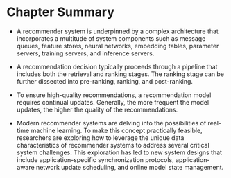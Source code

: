 # Chapter Summary

-   A recommender system is underpinned by a complex architecture that
    incorporates a multitude of system components such as message
    queues, feature stores, neural networks, embedding tables, parameter
    servers, training servers, and inference servers.

-   A recommendation decision typically proceeds through a pipeline that
    includes both the retrieval and ranking stages. The ranking stage
    can be further dissected into pre-ranking, ranking, and
    post-ranking.

-   To ensure high-quality recommendations, a recommendation model
    requires continual updates. Generally, the more frequent the model
    updates, the higher the quality of the recommendations.

-   Modern recommender systems are delving into the possibilities of
    real-time machine learning. To make this concept practically
    feasible, researchers are exploring how to leverage the unique data
    characteristics of recommender systems to address several critical
    system challenges. This exploration has led to new system designs
    that include application-specific synchronization protocols,
    application-aware network update scheduling, and online model state
    management.
